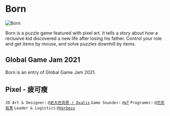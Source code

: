 # Born
![Born](./press/screenshots/0.jpg)

Born is a puzzle game featured with pixel art. It tells a story about how a reclusive kid discovered a new life after losing his father.
Control your role and get items by mouse, and solve puzzles downhill by items.

## Global Game Jam 2021 
Born is an entry of Global Game Jam 2021.

## Pixel - 疲可瘦
`2D Art & Designer:` [`@史大巴克思 / Oxalis`](https://twitter.com/oxalisoo)
`Game Sounder:` [`@pT`](https://www.instagram.com/kian.pt_z)
`Programer:` [`@杰克有茶`](https://web.okjike.com/u/40780FE7-168D-489B-8AAE-5894AA81B346)
`Leader & Logistics` [`@Verbess`](https://github.com/Verbess)